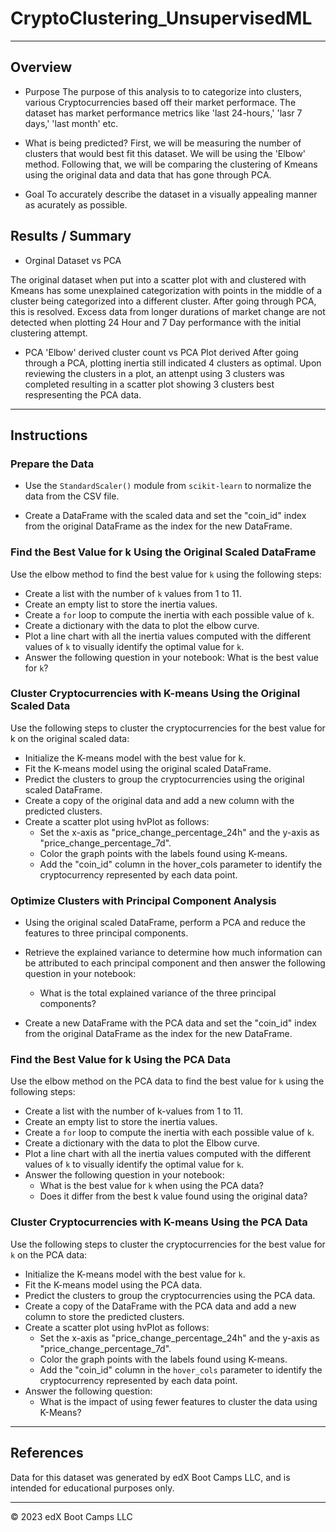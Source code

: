 # CryptoClustering_UnsupervisedML

- - - 

## Overview

- Purpose
The purpose of this analysis to to categorize into clusters, various Cryptocurrencies based off their market performace. The dataset has market performance metrics like 'last 24-hours,' 'lasr 7 days,' 'last month' etc.

- What is being predicted?
First, we will be measuring the number of clusters that would best fit this dataset. We will be using the 'Elbow' method. Following that, we will be comparing the clustering of Kmeans using the original data and data that has gone through PCA.

- Goal
To accurately describe the dataset in a visually appealing manner as acurately as possible.

## Results / Summary

- Orginal Dataset vs PCA

The original dataset when put into a scatter plot with and clustered with Kmeans has some unexplained categorization with points in the middle of a cluster being categorized into a different cluster. After going through PCA, this is resolved. Excess data from longer durations of market change are not detected when plotting 24 Hour and 7 Day performance with the initial clustering attempt. 

- PCA 'Elbow' derived cluster count vs PCA Plot derived
After going through a PCA, plotting inertia still indicated 4 clusters as optimal. Upon reviewing the clusters in a plot, an attenpt using 3 clusters was completed resulting in a scatter plot showing 3 clusters best respresenting the PCA data.

- - - 

## Instructions

### Prepare the Data
- Use the `StandardScaler()` module from `scikit-learn` to normalize the data from the CSV file.

- Create a DataFrame with the scaled data and set the "coin_id" index from the original DataFrame as the index for the new DataFrame.

### Find the Best Value for k Using the Original Scaled DataFrame
Use the elbow method to find the best value for `k` using the following steps:

- Create a list with the number of `k` values from 1 to 11.
- Create an empty list to store the inertia values.
- Create a `for` loop to compute the inertia with each possible value of `k`.
- Create a dictionary with the data to plot the elbow curve.
- Plot a line chart with all the inertia values computed with the different values of `k` to visually identify the optimal value for `k`.
- Answer the following question in your notebook: What is the best value for `k`?

### Cluster Cryptocurrencies with K-means Using the Original Scaled Data
Use the following steps to cluster the cryptocurrencies for the best value for k on the original scaled data:

- Initialize the K-means model with the best value for k.
- Fit the K-means model using the original scaled DataFrame.
- Predict the clusters to group the cryptocurrencies using the original scaled DataFrame.
- Create a copy of the original data and add a new column with the predicted clusters.
- Create a scatter plot using hvPlot as follows:
    - Set the x-axis as "price_change_percentage_24h" and the y-axis as "price_change_percentage_7d".
    - Color the graph points with the labels found using K-means.
    - Add the "coin_id" column in the hover_cols parameter to identify the cryptocurrency represented by each data point.

### Optimize Clusters with Principal Component Analysis
- Using the original scaled DataFrame, perform a PCA and reduce the features to three principal components.

- Retrieve the explained variance to determine how much information can be attributed to each principal component and then answer the following question in your notebook:

    - What is the total explained variance of the three principal components?

- Create a new DataFrame with the PCA data and set the "coin_id" index from the original DataFrame as the index for the new DataFrame.

### Find the Best Value for k Using the PCA Data
Use the elbow method on the PCA data to find the best value for `k` using the following steps:

- Create a list with the number of k-values from 1 to 11.
- Create an empty list to store the inertia values.
- Create a `for` loop to compute the inertia with each possible value of `k`.
- Create a dictionary with the data to plot the Elbow curve.
- Plot a line chart with all the inertia values computed with the different values of `k` to visually identify the optimal value for `k`.
- Answer the following question in your notebook:
    - What is the best value for `k` when using the PCA data?
    - Does it differ from the best k value found using the original data?

### Cluster Cryptocurrencies with K-means Using the PCA Data
Use the following steps to cluster the cryptocurrencies for the best value for `k` on the PCA data:

- Initialize the K-means model with the best value for `k`.
- Fit the K-means model using the PCA data.
- Predict the clusters to group the cryptocurrencies using the PCA data.
- Create a copy of the DataFrame with the PCA data and add a new column to store the predicted clusters.
- Create a scatter plot using hvPlot as follows:
    - Set the x-axis as "price_change_percentage_24h" and the y-axis as "price_change_percentage_7d".
    - Color the graph points with the labels found using K-means.
    - Add the "coin_id" column in the `hover_cols` parameter to identify the cryptocurrency represented by each data point.
- Answer the following question:
    - What is the impact of using fewer features to cluster the data using K-Means?

- - - 

## References
Data for this dataset was generated by edX Boot Camps LLC, and is intended for educational purposes only.

- - -

© 2023 edX Boot Camps LLC